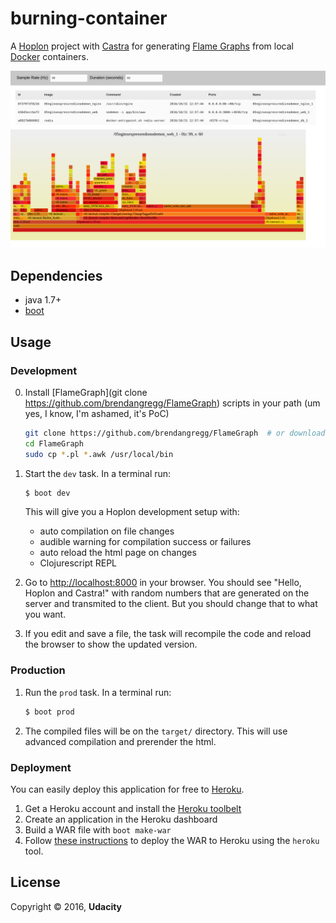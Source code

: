 # burning-container

A [Hoplon][4] project with [Castra][2] for generating [Flame Graphs][8] from local [Docker][9] containers.

[![flames](docs/screenshot.png)](https://www.youtube.com/watch?v=fymb0yBbGnk)

## Dependencies

- java 1.7+
- [boot][1]

## Usage
### Development
0. Install [FlameGraph](git clone https://github.com/brendangregg/FlameGraph) scripts in your path (um yes, I know, I'm ashamed, it's PoC)

    ```bash
    git clone https://github.com/brendangregg/FlameGraph  # or download it from github
    cd FlameGraph
    sudo cp *.pl *.awk /usr/local/bin
    ```

1. Start the `dev` task. In a terminal run:
    ```bash
    $ boot dev
    ```
    This will give you a  Hoplon development setup with:
    - auto compilation on file changes
    - audible warning for compilation success or failures
    - auto reload the html page on changes
    - Clojurescript REPL

2. Go to [http://localhost:8000][3] in your browser. You should see "Hello,
Hoplon and Castra!" with random numbers that are generated on the server and
transmited to the client. But you should change that to what you want.

3. If you edit and save a file, the task will recompile the code and reload the
   browser to show the updated version.

### Production
1. Run the `prod` task. In a terminal run:
    ```bash
    $ boot prod
    ```
2. The compiled files will be on the `target/` directory. This will use
   advanced compilation and prerender the html.

### Deployment

You can easily deploy this application for free to [Heroku][5].

1. Get a Heroku account and install the [Heroku toolbelt][6]
1. Create an application in the Heroku dashboard
1. Build a WAR file with `boot make-war`
1. Follow [these instructions][7] to deploy the WAR to Heroku using the `heroku` tool.

## License

Copyright © 2016, **Udacity**

[1]: http://boot-clj.com
[2]: https://github.com/hoplon/castra
[3]: http://localhost:8000
[4]: https://hoplon.io
[5]: https://www.heroku.com/
[6]: https://toolbelt.heroku.com/
[7]: https://devcenter.heroku.com/articles/war-deployment#deployment-with-the-heroku-toolbelt
[8]: http://www.brendangregg.com/FlameGraphs/cpuflamegraphs.html
[9]: https://docs.docker.com

